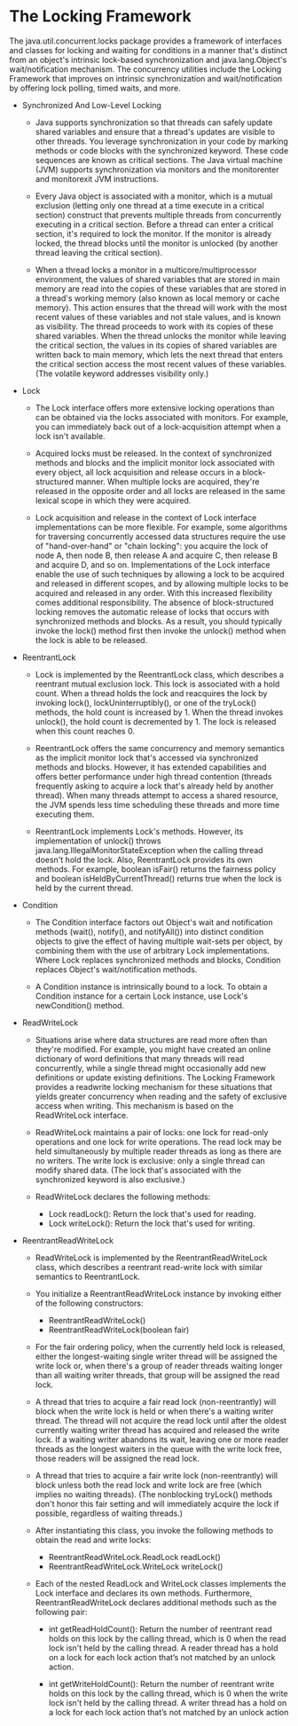 # The Locking Framework

The java.util.concurrent.locks package provides a framework of interfaces and
classes for locking and waiting for conditions in a manner that's distinct from an
object's intrinsic lock-based synchronization and java.lang.Object's wait/notification
mechanism. The concurrency utilities include the Locking Framework that improves on
intrinsic synchronization and wait/notification by offering lock polling, timed waits,
and more.

* Synchronized And Low-Level Locking
    * Java supports synchronization so that threads can safely update shared variables
      and ensure that a thread's updates are visible to other threads. You leverage
      synchronization in your code by marking methods or code blocks with the
      synchronized keyword. These code sequences are known as critical sections.
      The Java virtual machine (JVM) supports synchronization via monitors and the
      monitorenter and monitorexit JVM instructions.

    * Every Java object is associated with a monitor, which is a mutual exclusion (letting only
      one thread at a time execute in a critical section) construct that prevents multiple threads
      from concurrently executing in a critical section. Before a thread can enter a critical
      section, it's required to lock the monitor. If the monitor is already locked, the thread
      blocks until the monitor is unlocked (by another thread leaving the critical section).
      
    * When a thread locks a monitor in a multicore/multiprocessor environment, the
      values of shared variables that are stored in main memory are read into the copies
      of these variables that are stored in a thread's working memory (also known as local
      memory or cache memory). This action ensures that the thread will work with the
      most recent values of these variables and not stale values, and is known as visibility.
      The thread proceeds to work with its copies of these shared variables. When the
      thread unlocks the monitor while leaving the critical section, the values in its copies
      of shared variables are written back to main memory, which lets the next thread
      that enters the critical section access the most recent values of these variables. (The
      volatile keyword addresses visibility only.)

* Lock
    * The Lock interface offers more extensive locking operations than can be obtained via the
      locks associated with monitors. For example, you can immediately back out of a
      lock-acquisition attempt when a lock isn't available.

    * Acquired locks must be released. In the context of synchronized methods and blocks
      and the implicit monitor lock associated with every object, all lock acquisition and
      release occurs in a block-structured manner. When multiple locks are acquired, they're
      released in the opposite order and all locks are released in the same lexical scope in
      which they were acquired.

    * Lock acquisition and release in the context of Lock interface implementations can
      be more flexible. For example, some algorithms for traversing concurrently accessed data
      structures require the use of "hand-over-hand" or "chain locking": you acquire the lock of
      node A, then node B, then release A and acquire C, then release B and acquire D, and so
      on. Implementations of the Lock interface enable the use of such techniques by allowing
      a lock to be acquired and released in different scopes, and by allowing multiple locks to
      be acquired and released in any order. With this increased flexibility comes additional responsibility.
      The absence of block-structured locking removes the automatic release of locks that occurs with
      synchronized methods and blocks. As a result, you should typically invoke the lock() method
      first then invoke the unlock() method when the lock is able to be released.

* ReentrantLock
    * Lock is implemented by the ReentrantLock class, which describes a reentrant mutual
      exclusion lock. This lock is associated with a hold count. When a thread holds the lock
      and reacquires the lock by invoking lock(), lockUninterruptibly(), or one of the
      tryLock() methods, the hold count is increased by 1. When the thread invokes unlock(),
      the hold count is decremented by 1. The lock is released when this count reaches 0.

    * ReentrantLock offers the same concurrency and memory semantics as the implicit
      monitor lock that's accessed via synchronized methods and blocks. However, it has
      extended capabilities and offers better performance under high thread contention
      (threads frequently asking to acquire a lock that's already held by another thread). When
      many threads attempt to access a shared resource, the JVM spends less time scheduling
      these threads and more time executing them.

    * ReentrantLock implements Lock's methods. However, its implementation of
      unlock() throws java.lang.IllegalMonitorStateException when the calling thread
      doesn't hold the lock. Also, ReentrantLock provides its own methods. For example,
      boolean isFair() returns the fairness policy and boolean isHeldByCurrentThread()
      returns true when the lock is held by the current thread.

* Condition
    * The Condition interface factors out Object's wait and notification methods (wait(),
      notify(), and notifyAll()) into distinct condition objects to give the effect of having
      multiple wait-sets per object, by combining them with the use of arbitrary Lock
      implementations. Where Lock replaces synchronized methods and blocks, Condition
      replaces Object's wait/notification methods.

    * A Condition instance is intrinsically bound to a lock. To obtain a Condition
      instance for a certain Lock instance, use Lock's newCondition() method.

* ReadWriteLock
    * Situations arise where data structures are read more often than they're modified. For
      example, you might have created an online dictionary of word definitions that many
      threads will read concurrently, while a single thread might occasionally add new
      definitions or update existing definitions. The Locking Framework provides a readwrite
      locking mechanism for these situations that yields greater concurrency when
      reading and the safety of exclusive access when writing. This mechanism is based on the
      ReadWriteLock interface.

    * ReadWriteLock maintains a pair of locks: one lock for read-only operations and one
      lock for write operations. The read lock may be held simultaneously by multiple reader
      threads as long as there are no writers. The write lock is exclusive: only a single thread can
      modify shared data. (The lock that's associated with the synchronized keyword is also
      exclusive.)

    * ReadWriteLock declares the following methods:
        * Lock readLock(): Return the lock that's used for reading.
        * Lock writeLock(): Return the lock that's used for writing.

* ReentrantReadWriteLock
    * ReadWriteLock is implemented by the ReentrantReadWriteLock class, which describes a
      reentrant read-write lock with similar semantics to ReentrantLock.

    * You initialize a ReentrantReadWriteLock instance by invoking either of the following
      constructors:
        * ReentrantReadWriteLock()
        * ReentrantReadWriteLock(boolean fair)

    * For the fair ordering policy, when the currently held lock is released, either the
      longest-waiting single writer thread will be assigned the write lock or, when there's a group
      of reader threads waiting longer than all waiting writer threads, that group will be assigned
      the read lock.

    * A thread that tries to acquire a fair read lock (non-reentrantly) will block when the write lock
      is held or when there's a waiting writer thread. The thread will not acquire the read lock until
      after the oldest currently waiting writer thread has acquired and released the write lock. If a
      waiting writer abandons its wait, leaving one or more reader threads as the longest waiters
      in the queue with the write lock free, those readers will be assigned the read lock.

    * A thread that tries to acquire a fair write lock (non-reentrantly) will block unless both the
      read lock and write lock are free (which implies no waiting threads). (The nonblocking
      tryLock() methods don't honor this fair setting and will immediately acquire the lock if
      possible, regardless of waiting threads.)

    * After instantiating this class, you invoke the following methods to obtain the read
      and write locks:
      * ReentrantReadWriteLock.ReadLock readLock()
      * ReentrantReadWriteLock.WriteLock writeLock()

    * Each of the nested ReadLock and WriteLock classes implements the Lock interface
      and declares its own methods. Furthermore, ReentrantReadWriteLock declares
      additional methods such as the following pair:
      * int getReadHoldCount(): Return the number of reentrant read holds on this lock by the
        calling thread, which is 0 when the read lock isn't held by the calling thread. A reader
        thread has a hold on a lock for each lock action that’s not matched by an unlock action.

      * int getWriteHoldCount(): Return the number of reentrant write holds on this lock by the
        calling thread, which is 0 when the write lock isn't held by the calling thread. A writer
        thread has a hold on a lock for each lock action that’s not matched by an unlock action


